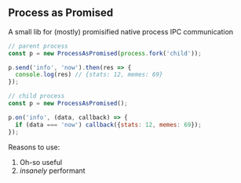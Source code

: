 ## Process as Promised ##

A small lib for (mostly) promisified native process IPC communication

```js
// parent process
const p = new ProcessAsPromised(process.fork('child'));

p.send('info', 'now').then(res => {
  console.log(res) // {stats: 12, memes: 69}
});

// child process
const p = new ProcessAsPromised();

p.on('info', (data, callback) => {
  if (data === 'now') callback({stats: 12, memes: 69});
});
```

Reasons to use:
1. Oh-so useful
2. _insanely_ performant
